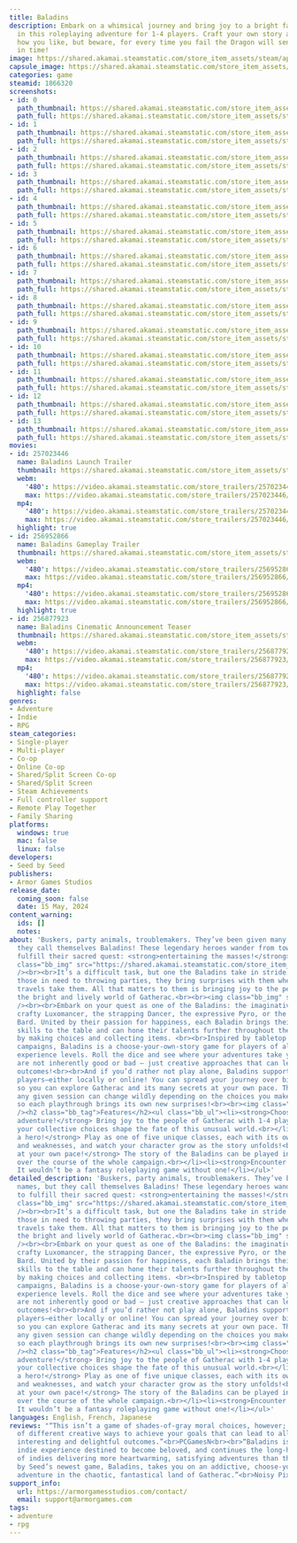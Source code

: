 ```yaml
---
title: Baladins
description: Embark on a whimsical journey and bring joy to a bright fantasy world
  in this roleplaying adventure for 1-4 players. Craft your own story and solve quests
  how you like, but beware, for every time you fail the Dragon will send you back
  in time!
image: https://shared.akamai.steamstatic.com/store_item_assets/steam/apps/1866320/header.jpg?t=1726491429
capsule_image: https://shared.akamai.steamstatic.com/store_item_assets/steam/apps/1866320/capsule_231x87.jpg?t=1726491429
categories: game
steamid: 1866320
screenshots:
- id: 0
  path_thumbnail: https://shared.akamai.steamstatic.com/store_item_assets/steam/apps/1866320/ss_1a33efe32ad2c344c6635ea9c4d1de09a3fcc2dd.600x338.jpg?t=1726491429
  path_full: https://shared.akamai.steamstatic.com/store_item_assets/steam/apps/1866320/ss_1a33efe32ad2c344c6635ea9c4d1de09a3fcc2dd.1920x1080.jpg?t=1726491429
- id: 1
  path_thumbnail: https://shared.akamai.steamstatic.com/store_item_assets/steam/apps/1866320/ss_25107039139de27cbea3e0c5b44403b802f4c23b.600x338.jpg?t=1726491429
  path_full: https://shared.akamai.steamstatic.com/store_item_assets/steam/apps/1866320/ss_25107039139de27cbea3e0c5b44403b802f4c23b.1920x1080.jpg?t=1726491429
- id: 2
  path_thumbnail: https://shared.akamai.steamstatic.com/store_item_assets/steam/apps/1866320/ss_bdb78b54748f06ef052e59737683bd266961c6e0.600x338.jpg?t=1726491429
  path_full: https://shared.akamai.steamstatic.com/store_item_assets/steam/apps/1866320/ss_bdb78b54748f06ef052e59737683bd266961c6e0.1920x1080.jpg?t=1726491429
- id: 3
  path_thumbnail: https://shared.akamai.steamstatic.com/store_item_assets/steam/apps/1866320/ss_f507c16b5b4fdc0b2ec5636e65891193d73487bf.600x338.jpg?t=1726491429
  path_full: https://shared.akamai.steamstatic.com/store_item_assets/steam/apps/1866320/ss_f507c16b5b4fdc0b2ec5636e65891193d73487bf.1920x1080.jpg?t=1726491429
- id: 4
  path_thumbnail: https://shared.akamai.steamstatic.com/store_item_assets/steam/apps/1866320/ss_0a37625472639345eab86beea15e05b889e45756.600x338.jpg?t=1726491429
  path_full: https://shared.akamai.steamstatic.com/store_item_assets/steam/apps/1866320/ss_0a37625472639345eab86beea15e05b889e45756.1920x1080.jpg?t=1726491429
- id: 5
  path_thumbnail: https://shared.akamai.steamstatic.com/store_item_assets/steam/apps/1866320/ss_d27fc47be787e2198dce1200b621ecc923763fb4.600x338.jpg?t=1726491429
  path_full: https://shared.akamai.steamstatic.com/store_item_assets/steam/apps/1866320/ss_d27fc47be787e2198dce1200b621ecc923763fb4.1920x1080.jpg?t=1726491429
- id: 6
  path_thumbnail: https://shared.akamai.steamstatic.com/store_item_assets/steam/apps/1866320/ss_91d15e7a0ca6b5ca2151ecc9beda26139f688ad0.600x338.jpg?t=1726491429
  path_full: https://shared.akamai.steamstatic.com/store_item_assets/steam/apps/1866320/ss_91d15e7a0ca6b5ca2151ecc9beda26139f688ad0.1920x1080.jpg?t=1726491429
- id: 7
  path_thumbnail: https://shared.akamai.steamstatic.com/store_item_assets/steam/apps/1866320/ss_82ec9d2c960d9bad1e00ad6ab921f1b2a3b3c1d5.600x338.jpg?t=1726491429
  path_full: https://shared.akamai.steamstatic.com/store_item_assets/steam/apps/1866320/ss_82ec9d2c960d9bad1e00ad6ab921f1b2a3b3c1d5.1920x1080.jpg?t=1726491429
- id: 8
  path_thumbnail: https://shared.akamai.steamstatic.com/store_item_assets/steam/apps/1866320/ss_63570d14c3d1085a88c88594e82742e4402c934a.600x338.jpg?t=1726491429
  path_full: https://shared.akamai.steamstatic.com/store_item_assets/steam/apps/1866320/ss_63570d14c3d1085a88c88594e82742e4402c934a.1920x1080.jpg?t=1726491429
- id: 9
  path_thumbnail: https://shared.akamai.steamstatic.com/store_item_assets/steam/apps/1866320/ss_bff2e6a896fa696b281746d93e70990a917d1e85.600x338.jpg?t=1726491429
  path_full: https://shared.akamai.steamstatic.com/store_item_assets/steam/apps/1866320/ss_bff2e6a896fa696b281746d93e70990a917d1e85.1920x1080.jpg?t=1726491429
- id: 10
  path_thumbnail: https://shared.akamai.steamstatic.com/store_item_assets/steam/apps/1866320/ss_117df6324e9942b4f7418bec02125fd565e6212a.600x338.jpg?t=1726491429
  path_full: https://shared.akamai.steamstatic.com/store_item_assets/steam/apps/1866320/ss_117df6324e9942b4f7418bec02125fd565e6212a.1920x1080.jpg?t=1726491429
- id: 11
  path_thumbnail: https://shared.akamai.steamstatic.com/store_item_assets/steam/apps/1866320/ss_ab3e5db4bec581938de22075147dc8aa01279d23.600x338.jpg?t=1726491429
  path_full: https://shared.akamai.steamstatic.com/store_item_assets/steam/apps/1866320/ss_ab3e5db4bec581938de22075147dc8aa01279d23.1920x1080.jpg?t=1726491429
- id: 12
  path_thumbnail: https://shared.akamai.steamstatic.com/store_item_assets/steam/apps/1866320/ss_42fdbd9a3680d9ac22189e82f6d1b7f40558b9ec.600x338.jpg?t=1726491429
  path_full: https://shared.akamai.steamstatic.com/store_item_assets/steam/apps/1866320/ss_42fdbd9a3680d9ac22189e82f6d1b7f40558b9ec.1920x1080.jpg?t=1726491429
- id: 13
  path_thumbnail: https://shared.akamai.steamstatic.com/store_item_assets/steam/apps/1866320/ss_5e8b393fc11ab9a49a9b772660f1cd54dd004ce3.600x338.jpg?t=1726491429
  path_full: https://shared.akamai.steamstatic.com/store_item_assets/steam/apps/1866320/ss_5e8b393fc11ab9a49a9b772660f1cd54dd004ce3.1920x1080.jpg?t=1726491429
movies:
- id: 257023446
  name: Baladins Launch Trailer
  thumbnail: https://shared.akamai.steamstatic.com/store_item_assets/steam/apps/257023446/movie.293x165.jpg?t=1715781615
  webm:
    '480': https://video.akamai.steamstatic.com/store_trailers/257023446/movie480_vp9.webm?t=1715781615
    max: https://video.akamai.steamstatic.com/store_trailers/257023446/movie_max_vp9.webm?t=1715781615
  mp4:
    '480': https://video.akamai.steamstatic.com/store_trailers/257023446/movie480.mp4?t=1715781615
    max: https://video.akamai.steamstatic.com/store_trailers/257023446/movie_max.mp4?t=1715781615
  highlight: true
- id: 256952866
  name: Baladins Gameplay Trailer
  thumbnail: https://shared.akamai.steamstatic.com/store_item_assets/steam/apps/256952866/movie.293x165.jpg?t=1707130287
  webm:
    '480': https://video.akamai.steamstatic.com/store_trailers/256952866/movie480_vp9.webm?t=1707130287
    max: https://video.akamai.steamstatic.com/store_trailers/256952866/movie_max_vp9.webm?t=1707130287
  mp4:
    '480': https://video.akamai.steamstatic.com/store_trailers/256952866/movie480.mp4?t=1707130287
    max: https://video.akamai.steamstatic.com/store_trailers/256952866/movie_max.mp4?t=1707130287
  highlight: true
- id: 256877923
  name: Baladins Cinematic Announcement Teaser
  thumbnail: https://shared.akamai.steamstatic.com/store_item_assets/steam/apps/256877923/movie.293x165.jpg?t=1686758860
  webm:
    '480': https://video.akamai.steamstatic.com/store_trailers/256877923/movie480_vp9.webm?t=1686758860
    max: https://video.akamai.steamstatic.com/store_trailers/256877923/movie_max_vp9.webm?t=1686758860
  mp4:
    '480': https://video.akamai.steamstatic.com/store_trailers/256877923/movie480.mp4?t=1686758860
    max: https://video.akamai.steamstatic.com/store_trailers/256877923/movie_max.mp4?t=1686758860
  highlight: false
genres:
- Adventure
- Indie
- RPG
steam_categories:
- Single-player
- Multi-player
- Co-op
- Online Co-op
- Shared/Split Screen Co-op
- Shared/Split Screen
- Steam Achievements
- Full controller support
- Remote Play Together
- Family Sharing
platforms:
  windows: true
  mac: false
  linux: false
developers:
- Seed by Seed
publishers:
- Armor Games Studios
release_date:
  coming_soon: false
  date: 15 May, 2024
content_warning:
  ids: []
  notes:
about: 'Buskers, party animals, troublemakers. They’ve been given many names, but
  they call themselves Baladins! These legendary heroes wander from town-to-town to
  fulfill their sacred quest: <strong>entertaining the masses!</strong><br><br><img
  class="bb_img" src="https://shared.akamai.steamstatic.com/store_item_assets/steam/apps/1866320/extras/BaladinsExploreTheWorld2.gif?t=1726491429"
  /><br><br>It’s a difficult task, but one the Baladins take in stride. From helping
  those in need to throwing parties, they bring surprises with them wherever their
  travels take them. All that matters to them is bringing joy to the people who inhabit
  the bright and lively world of Gatherac.<br><br><img class="bb_img" src="https://shared.akamai.steamstatic.com/store_item_assets/steam/apps/1866320/extras/Baladins_playable.gif?t=1726491429"
  /><br><br>Embark on your quest as one of the Baladins: the imaginative Cook, the
  crafty Luxomancer, the strapping Dancer, the expressive Pyro, or the ever-charismatic
  Bard. United by their passion for happiness, each Baladin brings their own unique
  skills to the table and can hone their talents further throughout the adventure
  by making choices and collecting items. <br><br>Inspired by tabletop roleplaying
  campaigns, Baladins is a choose-your-own-story game for players of all ages and
  experience levels. Roll the dice and see where your adventures take you. Your decisions
  are not inherently good or bad – just creative approaches that can lead to interesting
  outcomes!<br><br>And if you’d rather not play alone, Baladins supports up to four
  players–either locally or online! You can spread your journey over bite-sized sessions
  so you can explore Gatherac and its many secrets at your own pace. The story of
  any given session can change wildly depending on the choices you make each turn,
  so each playthrough brings its own new surprises!<br><br><img class="bb_img" src="https://shared.akamai.steamstatic.com/store_item_assets/steam/apps/1866320/extras/BaladinsDialogueChoice.gif?t=1726491429"
  /><h2 class="bb_tag">Features</h2><ul class="bb_ul"><li><strong>Choose your own
  adventure!</strong> Bring joy to the people of Gatherac with 1-4 players and let
  your collective choices shape the fate of this unusual world.<br></li><li><strong>Be
  a hero!</strong> Play as one of five unique classes, each with its own strengths
  and weaknesses, and watch your character grow as the story unfolds!<br></li><li><strong>Play
  at your own pace!</strong> The story of the Baladins can be played in short sessions
  over the course of the whole campaign.<br></li><li><strong>Encounter a dragon!</strong>
  It wouldn’t be a fantasy roleplaying game without one!</li></ul>'
detailed_description: 'Buskers, party animals, troublemakers. They’ve been given many
  names, but they call themselves Baladins! These legendary heroes wander from town-to-town
  to fulfill their sacred quest: <strong>entertaining the masses!</strong><br><br><img
  class="bb_img" src="https://shared.akamai.steamstatic.com/store_item_assets/steam/apps/1866320/extras/BaladinsExploreTheWorld2.gif?t=1726491429"
  /><br><br>It’s a difficult task, but one the Baladins take in stride. From helping
  those in need to throwing parties, they bring surprises with them wherever their
  travels take them. All that matters to them is bringing joy to the people who inhabit
  the bright and lively world of Gatherac.<br><br><img class="bb_img" src="https://shared.akamai.steamstatic.com/store_item_assets/steam/apps/1866320/extras/Baladins_playable.gif?t=1726491429"
  /><br><br>Embark on your quest as one of the Baladins: the imaginative Cook, the
  crafty Luxomancer, the strapping Dancer, the expressive Pyro, or the ever-charismatic
  Bard. United by their passion for happiness, each Baladin brings their own unique
  skills to the table and can hone their talents further throughout the adventure
  by making choices and collecting items. <br><br>Inspired by tabletop roleplaying
  campaigns, Baladins is a choose-your-own-story game for players of all ages and
  experience levels. Roll the dice and see where your adventures take you. Your decisions
  are not inherently good or bad – just creative approaches that can lead to interesting
  outcomes!<br><br>And if you’d rather not play alone, Baladins supports up to four
  players–either locally or online! You can spread your journey over bite-sized sessions
  so you can explore Gatherac and its many secrets at your own pace. The story of
  any given session can change wildly depending on the choices you make each turn,
  so each playthrough brings its own new surprises!<br><br><img class="bb_img" src="https://shared.akamai.steamstatic.com/store_item_assets/steam/apps/1866320/extras/BaladinsDialogueChoice.gif?t=1726491429"
  /><h2 class="bb_tag">Features</h2><ul class="bb_ul"><li><strong>Choose your own
  adventure!</strong> Bring joy to the people of Gatherac with 1-4 players and let
  your collective choices shape the fate of this unusual world.<br></li><li><strong>Be
  a hero!</strong> Play as one of five unique classes, each with its own strengths
  and weaknesses, and watch your character grow as the story unfolds!<br></li><li><strong>Play
  at your own pace!</strong> The story of the Baladins can be played in short sessions
  over the course of the whole campaign.<br></li><li><strong>Encounter a dragon!</strong>
  It wouldn’t be a fantasy roleplaying game without one!</li></ul>'
languages: English, French, Japanese
reviews: "“This isn’t a game of shades-of-gray moral choices, however; rather, lots
  of different creative ways to achieve your goals that can lead to all manner of
  interesting and delightful outcomes.”<br>PCGamesN<br><br>“Baladins is yet another
  indie experience destined to become beloved, and continues the long-held tradition
  of indies delivering more heartwarming, satisfying adventures than their AAA counterparts.”<br>GamingBible<br><br>“Seed
  by Seed’s newest game, Baladins, takes you on an addictive, choose-your-own-roleplaying
  adventure in the chaotic, fantastical land of Gatherac.”<br>Noisy Pixel<br>"
support_info:
  url: https://armorgamesstudios.com/contact/
  email: support@armorgames.com
tags:
- adventure
- rpg
---
```

